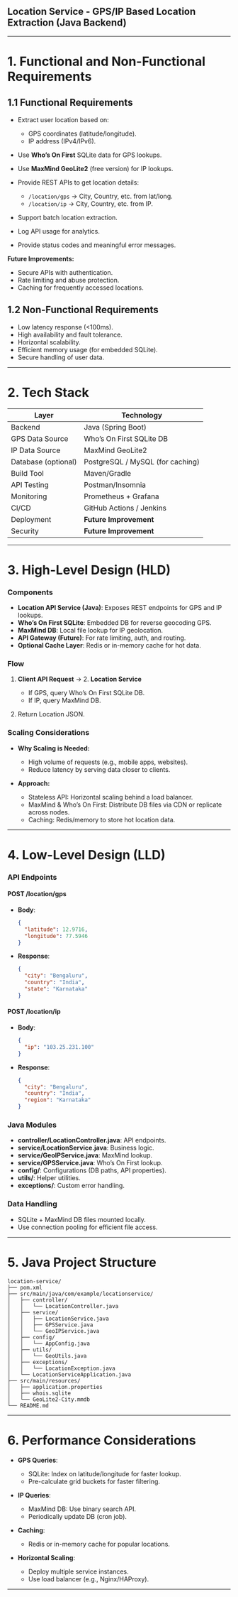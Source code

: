 ## Location Service - GPS/IP Based Location Extraction (Java Backend)

---

# 1. Functional and Non-Functional Requirements

## 1.1 Functional Requirements

* Extract user location based on:

  * GPS coordinates (latitude/longitude).
  * IP address (IPv4/IPv6).
* Use **Who’s On First** SQLite data for GPS lookups.
* Use **MaxMind GeoLite2** (free version) for IP lookups.
* Provide REST APIs to get location details:

  * `/location/gps` → City, Country, etc. from lat/long.
  * `/location/ip` → City, Country, etc. from IP.
* Support batch location extraction.
* Log API usage for analytics.
* Provide status codes and meaningful error messages.

**Future Improvements:**

* Secure APIs with authentication.
* Rate limiting and abuse protection.
* Caching for frequently accessed locations.

## 1.2 Non-Functional Requirements

* Low latency response (<100ms).
* High availability and fault tolerance.
* Horizontal scalability.
* Efficient memory usage (for embedded SQLite).
* Secure handling of user data.

---

# 2. Tech Stack

| Layer               | Technology                       |
| ------------------- | -------------------------------- |
| Backend             | Java (Spring Boot)               |
| GPS Data Source     | Who’s On First SQLite DB         |
| IP Data Source      | MaxMind GeoLite2                 |
| Database (optional) | PostgreSQL / MySQL (for caching) |
| Build Tool          | Maven/Gradle                     |
| API Testing         | Postman/Insomnia                 |
| Monitoring          | Prometheus + Grafana             |
| CI/CD               | GitHub Actions / Jenkins         |
| Deployment          | **Future Improvement**           |
| Security            | **Future Improvement**           |

---

# 3. High-Level Design (HLD)

### Components

* **Location API Service (Java)**: Exposes REST endpoints for GPS and IP lookups.
* **Who’s On First SQLite**: Embedded DB for reverse geocoding GPS.
* **MaxMind DB**: Local file lookup for IP geolocation.
* **API Gateway (Future)**: For rate limiting, auth, and routing.
* **Optional Cache Layer**: Redis or in-memory cache for hot data.

### Flow

1. **Client API Request** → 2. **Location Service**

   * If GPS, query Who’s On First SQLite DB.
   * If IP, query MaxMind DB.
2. Return Location JSON.

### Scaling Considerations

* **Why Scaling is Needed:**

  * High volume of requests (e.g., mobile apps, websites).
  * Reduce latency by serving data closer to clients.

* **Approach:**

  * Stateless API: Horizontal scaling behind a load balancer.
  * MaxMind & Who’s On First: Distribute DB files via CDN or replicate across nodes.
  * Caching: Redis/memory to store hot location data.

---

# 4. Low-Level Design (LLD)

### API Endpoints

#### POST /location/gps

* **Body**:

  ```json
  {
    "latitude": 12.9716,
    "longitude": 77.5946
  }
  ```

* **Response**:

  ```json
  {
    "city": "Bengaluru",
    "country": "India",
    "state": "Karnataka"
  }
  ```

#### POST /location/ip

* **Body**:

  ```json
  {
    "ip": "103.25.231.100"
  }
  ```

* **Response**:

  ```json
  {
    "city": "Bengaluru",
    "country": "India",
    "region": "Karnataka"
  }
  ```

### Java Modules

* **controller/LocationController.java**: API endpoints.
* **service/LocationService.java**: Business logic.
* **service/GeoIPService.java**: MaxMind lookup.
* **service/GPSService.java**: Who’s On First lookup.
* **config/**: Configurations (DB paths, API properties).
* **utils/**: Helper utilities.
* **exceptions/**: Custom error handling.

### Data Handling

* SQLite + MaxMind DB files mounted locally.
* Use connection pooling for efficient file access.

---

# 5. Java Project Structure

```plaintext
location-service/
├── pom.xml
├── src/main/java/com/example/locationservice/
│   ├── controller/
│   │   └── LocationController.java
│   ├── service/
│   │   ├── LocationService.java
│   │   ├── GPSService.java
│   │   └── GeoIPService.java
│   ├── config/
│   │   └── AppConfig.java
│   ├── utils/
│   │   └── GeoUtils.java
│   ├── exceptions/
│   │   └── LocationException.java
│   └── LocationServiceApplication.java
├── src/main/resources/
│   ├── application.properties
│   ├── whois.sqlite
│   └── GeoLite2-City.mmdb
└── README.md
```

---

# 6. Performance Considerations

* **GPS Queries**:

  * SQLite: Index on latitude/longitude for faster lookup.
  * Pre-calculate grid buckets for faster filtering.
* **IP Queries**:

  * MaxMind DB: Use binary search API.
  * Periodically update DB (cron job).
* **Caching**:

  * Redis or in-memory cache for popular locations.
* **Horizontal Scaling**:

  * Deploy multiple service instances.
  * Use load balancer (e.g., Nginx/HAProxy).

---
